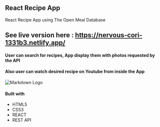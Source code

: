 ## React Recipe App
React Recipe App using The Open Meal Database

## See live version here : https://nervous-cori-1331b3.netlify.app/

#### User can search for recipes, App display them with photos requested by the API
#### Also user can watch desired recipe on Youtube from inside the App

![Markdown Logo](https://media1.giphy.com/media/kKQTaXffTTDqwkzuWf/giphy.gif)

#### Built with
* HTML5
* CSS3
* REACT
* REST API
